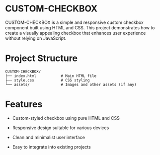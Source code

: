 # CUSTOM-CHECKBOX
CUSTOM-CHECKBOX is a simple and responsive custom checkbox component built using HTML and CSS. This project demonstrates how to create a visually appealing checkbox that enhances user experience without relying on JavaScript.

# Project Structure

```
CUSTOM-CHECKBOX/
├── index.html           # Main HTML file
├── style.css            # CSS styling
└── assets/              # Images and other assets (if any)
```
# Features
- Custom-styled checkbox using pure HTML and CSS

- Responsive design suitable for various devices

- Clean and minimalist user interface

- Easy to integrate into existing projects





